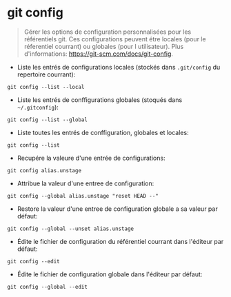 # git config

> Gérer les options de configuration personnalisées pour les référentiels git.
> Ces configurations peuvent étre locales (pour le réferentiel courrant) ou globales (pour l utilisateur).
> Plus d'informations: <https://git-scm.com/docs/git-config>.

- Liste les entrés de configurations locales (stockés dans `.git/config` du repertoire courrant):

`git config --list --local`

- Liste les entrés de conffigurations globales (stoqués dans `~/.gitconfig`):

`git config --list --global`

- Liste toutes les entrés de conffiguration, globales et locales:

`git config --list`

- Recupére la valeure d'une entrée de configurations:

`git config alias.unstage`

- Attribue la valeur d'une entree de configuration:

`git config --global alias.unstage "reset HEAD --"`

- Restore la valeur d'une entree de configuration globale a sa valeur par défaut:

`git config --global --unset alias.unstage`

- Édite le fichier de configuration du référentiel courrant dans l'éditeur par défaut:

`git config --edit`

- Édite le fichier de configuration globale dans l'éditeur par défaut:

`git config --global --edit`
